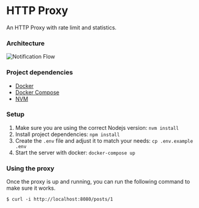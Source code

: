 # HTTP Proxy
An HTTP Proxy with rate limit and statistics.

### Architecture
![Notification Flow](https://lucid.app/publicSegments/view/12d00273-6c20-40aa-9a99-e6de82723ea6/image.png "Notification Flow")

### Project dependencies

- [Docker](https://docs.docker.com/get-docker/)
- [Docker Compose](https://docs.docker.com/compose/install/)
- [NVM](https://github.com/nvm-sh/nvm#installing-and-updating)

### Setup

1. Make sure you are using the correct Nodejs version: `nvm install`
2. Install project dependencies: `npm install`
3. Create the `.env` file and adjust it to match your needs: `cp .env.example .env`
4. Start the server with docker: `docker-compose up`

### Using the proxy

Once the proxy is up and running, you can run the following command to make sure it works.

```
$ curl -i http://localhost:8080/posts/1
```
